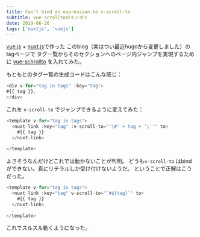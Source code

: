 ```yaml
---
title: Can't bind an expression to v-scroll-to
subtitle: vue-scrolltoのモンダイ
date: 2019-06-26
tags: ['nuxtjs', 'vuejs']
---
```


[vue.js](https://vuejs.org) + [nuxt.js](https://nuxtjs.org/)で作った
このblog（実はつい最近hugoから変更しました）のtagページで
タグ一覧からそのセクションへのページ内ジャンプを実現するために
[vue-schrollto](https://www.npmjs.com/package/vue-scrollto)
を入れてみた。

もともとのタグ一覧の生成コードはこんな感じ：

```javascript
<div v-for="tag in tags" :key="tag">
#{{ tag }},
</div>
```

これを `v-scroll-to` でジャンプできるように変えてみた：

```javascript
<template v-for="tag in tags">
  <nuxt-link :key="tag" :v-scroll-to="'\#' + tag + '\''" to>
    #{{ tag }}
  </nuxt-link>
  ,
</template>
```

よさそうなんだけどこれでは動かないことが判明。
どうも`v-scroll-to` はbindができない。真にリテラルしか受け付けないようだ。
ということで正解はこうだった。

```javascript
<template v-for="tag in tags">
  <nuxt-link :key="tag" v-scroll-to="`#${tag}`" to>
    #{{ tag }}
  </nuxt-link>
  ,
</template>
```

これでスルスル動くようになった。
